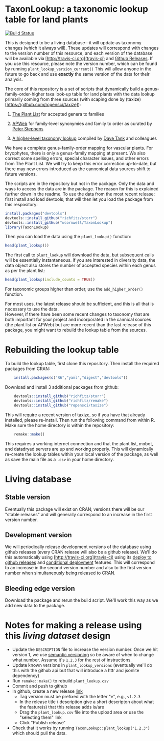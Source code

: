 # TaxonLookup: a taxonomic lookup table for land plants

[![Build Status](https://travis-ci.org/wcornwell/TaxonLookup.png?branch=master)](https://travis-ci.org/wcornwell/TaxonLookup)

This is designed to be a living database--it will update as taxonomy changes (which it always will). These updates will correspond with changes to the version number of this resource, and each version of the database will be available via [http://travis-ci.org](travis-ci) and [Github Releases](https://github.com/blog/1547-release-your-software). If you use this resource, please note the version number, which can be found by running `plant_lookup_version_current()`  This will allow anyone in the future to go back and use **exactly** the same version of the data for their analysis.
 
The core of this repository is a set of scripts that dynamically build a genus-family-order-higher taxa look-up table for land plants with the data lookup primarily coming from three sources (with scaping done by (taxize)[https://github.com/ropensci/taxize]): 

1. [The Plant List](http://www.theplantlist.org/) for accepted genera to families

2. [APWeb](http://www.mobot.org/MOBOT/research/APweb/) for family-level synonymies and family to order as curated by [Peter Stephens](http://www.umsl.edu/~biology/About%20the%20Department/Faculty/stevens.html)

3. [A higher-level taxonomy lookup](http://datadryad.org/resource/doi:10.5061/dryad.63q27.2/1.1) compiled by [Dave Tank](http://phylodiversity.net/dtank/Tank_Lab/Tank_Lab.html) and colleagues

We have a complete genus-family-order mapping for vascular plants. For bryophytes, there is only a genus-family mapping at present. We also correct some spelling errors, special character issues, and other errors from The Plant List.  We will try to keep this error correction up-to-date, but there may new errors introduced as the cannonical data sources shift to future versions.  

The scripts are in the repository but not in the package.  Only the data and ways to access the data are in the package.  The reason for this is explained further down in the readme.  To use the data from the most recent release: first install and load devtools; that will then let you load the package from this respository:

```r
install.packages("devtools")
devtools::install_github("richfitz/storr")
devtools::install_github("wcornwell/TaxonLookup")
library(TaxonLookup)
```

Then you can load the data using the `plant_lookup()` function:

```r
head(plant_lookup())
```

The first call to `plant_lookup` will download the data, but subsequent calls will be essentially instantaneous.  If you are interested in diversity data, the data object also stores the number of accepted species within each genus as per the plant list:

```r
head(plant_lookup(include_counts = TRUE))
```

For taxonomic groups higher than order, use the `add_higher_order()` function.  

For most uses, the latest release should be sufficient, and this is all that is necessary to use the data.  
However, if there have been some recent changes to taxonomy  that are both important for your project and incorporated in the cannical sources (the plant list or APWeb) but are more recent than the last release of this package, you might want to rebuild the lookup table from the sources. 

# Rebuilding the lookup table

To build the lookup table, first clone this repository.  Then install the required packages from CRAN:

```r
	install.packages(c("R6","yaml","digest","devtools"))
```

Download and install 3 additional packages from github:    

```r
	devtools::install_github("richfitz/storr")
	devtools::install_github("richfitz/remake")
	devtools::install_github("ropensci/taxize")
```

This will require a recent version of taxize, so if you have that already installed, please re-install.  Then run the following command from within R.  Make sure the home directory is within the repository:

```r
	remake::make()
```	

This requires a working internet connection and that the plant list, mobot, and datadryad servers are up and working properly.  This will dynamically re-create the lookup tables within your local version of the package, as well as save the main file as a `.csv` in your home directory.

# Living database

## Stable version

Eventually this package will exist on CRAN; versions there will be our "stable releases" and will generally correspond to an increase in the first version number.

## Development version

We will periodically release development versions of the database using github releases (every CRAN release will also be a github release).  We'll do this automatically using [http://travis-ci.org](travis-ci) using its [deploy to github releases](http://docs.travis-ci.com/user/deployment/releases/) and [conditional deployment](http://docs.travis-ci.com/user/deployment/#Conditional-Releases-with-on%3A) features.  This will correspond to an increase in the second version number and also to the first version number when simultaneously being released to CRAN.

## Bleeding edge version

Download the package and rerun the build script.  We'll work this way as we add new data to the package.

# Notes for making a release using this *living dataset* design

* Update the `DESCRIPTION` file to increase the version number.  Once we hit version 1, we use [semantic versioning](http://semver.org/) so be aware of when to change what number.  Assume it's `1.2.3` for the rest of instructions.
* Update known versions in `plant_lookup_versions` (eventually we'll do this with the github api but that will introduce a httr and jsonlite dependency)
* Run `remake::make()` to rebuild `plant_lookup.csv`
* Commit and push to github
* In github, create a new release [link](https://github.com/wcornwell/TaxonLookup/releases/new)
  - Tag version must be prefixed with the letter "v", e.g., `v1.2.3`
  - In the release title / description give a short descripton about what the feature(s) that this release adds is/are
  - Drag the `plant_lookup.csv` file into the upload area or use the "selecting them" link
  - Click "Publish release"
* Check that it works by running `TaxonLookup::plant_lookup("1.2.3")` which should pull the data.
